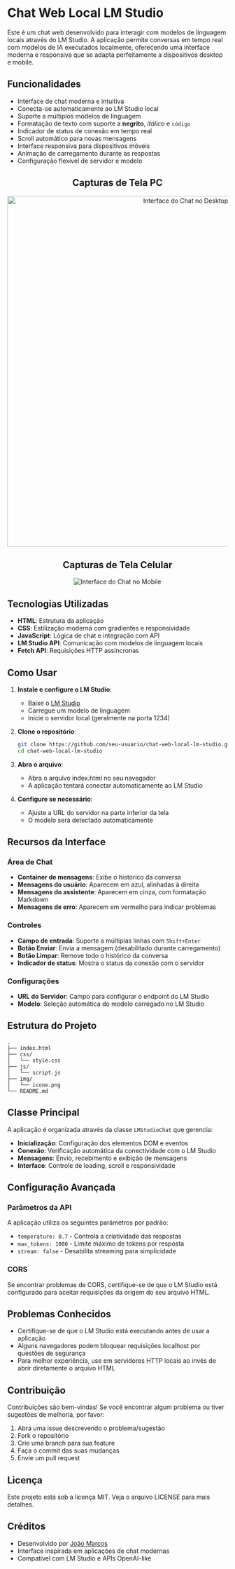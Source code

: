 # Chat Web Local LM Studio

Este é um chat web desenvolvido para interagir com modelos de linguagem locais através do LM Studio. A aplicação permite conversas em tempo real com modelos de IA executados localmente, oferecendo uma interface moderna e responsiva que se adapta perfeitamente a dispositivos desktop e mobile.

## Funcionalidades

- Interface de chat moderna e intuitiva
- Conecta-se automaticamente ao LM Studio local
- Suporte a múltiplos modelos de linguagem
- Formatação de texto com suporte a **negrito**, *itálico* e `código`
- Indicador de status de conexão em tempo real
- Scroll automático para novas mensagens
- Interface responsiva para dispositivos móveis
- Animação de carregamento durante as respostas
- Configuração flexível de servidor e modelo

<h2 align="center">Capturas de Tela PC</h2>

<p align="center">
  <img src="https://blogger.googleusercontent.com/img/a/AVvXsEj4ajTvvwQ8WzX-uNYM7SHiwikE5Y2mcLZGTUv6nfLvj-WcIKlWBiwcApB8yrVgDxh6qBCtuDgQBZsW8WklUCpjgIMtiaClpRdgdCSx0bPHvxeZSt7Y-45TOmBql0Hkmp2hker6570OFR4zjOrSNvlzzdmQWoLUF1P4K3jsIAYJbZr2oUNdohenpmvN33MU" width="800" alt="Interface do Chat no Desktop">
</p>

<h2 align="center">Capturas de Tela Celular</h2>

<p align="center">
  <img src="https://blogger.googleusercontent.com/img/a/AVvXsEjNxMfG_d7jM1wwJPI6gkmZbP6iCcDZTaXEX6tKk5N-858uh4zHhMsIvtbTS038s8-n6mWugJIrTtDdO4nRvGcfpb4N592JzK75XRCQ9LL9VshWRtteeCH_T_rxSD8W76_vGuYGFa0CFbgVsTGnw8l9MET0rMcV-HheuRq0GBaa4IMFjgsHC-lVNX3Bcvah" alt="Interface do Chat no Mobile">
</p>

## Tecnologias Utilizadas

- **HTML**: Estrutura da aplicação
- **CSS**: Estilização moderna com gradientes e responsividade
- **JavaScript**: Lógica de chat e integração com API
- **LM Studio API**: Comunicação com modelos de linguagem locais
- **Fetch API**: Requisições HTTP assíncronas

## Como Usar

1. **Instale e configure o LM Studio**:
   - Baixe o [LM Studio](https://lmstudio.ai/)
   - Carregue um modelo de linguagem
   - Inicie o servidor local (geralmente na porta 1234)

2. **Clone o repositório**:
   ```bash
   git clone https://github.com/seu-usuario/chat-web-local-lm-studio.git
   cd chat-web-local-lm-studio
   ```

3. **Abra o arquivo**:
   - Abra o arquivo index.html no seu navegador
   - A aplicação tentará conectar automaticamente ao LM Studio

4. **Configure se necessário**:
   - Ajuste a URL do servidor na parte inferior da tela
   - O modelo será detectado automaticamente

## Recursos da Interface

### Área de Chat
- **Container de mensagens**: Exibe o histórico da conversa
- **Mensagens do usuário**: Aparecem em azul, alinhadas à direita
- **Mensagens do assistente**: Aparecem em cinza, com formatação Markdown
- **Mensagens de erro**: Aparecem em vermelho para indicar problemas

### Controles
- **Campo de entrada**: Suporte a múltiplas linhas com `Shift+Enter`
- **Botão Enviar**: Envia a mensagem (desabilitado durante carregamento)
- **Botão Limpar**: Remove todo o histórico da conversa
- **Indicador de status**: Mostra o status da conexão com o servidor

### Configurações
- **URL do Servidor**: Campo para configurar o endpoint do LM Studio
- **Modelo**: Seleção automática do modelo carregado no LM Studio

## Estrutura do Projeto

```plaintext
.
├── index.html
├── css/
│   └── style.css
├── js/
│   └── script.js
├── img/
│   └── icone.png
└── README.md
```

## Classe Principal

A aplicação é organizada através da classe `LMStudioChat` que gerencia:

- **Inicialização**: Configuração dos elementos DOM e eventos
- **Conexão**: Verificação automática da conectividade com o LM Studio
- **Mensagens**: Envio, recebimento e exibição de mensagens
- **Interface**: Controle de loading, scroll e responsividade

## Configuração Avançada

### Parâmetros da API
A aplicação utiliza os seguintes parâmetros por padrão:
- `temperature: 0.7` - Controla a criatividade das respostas
- `max_tokens: 1000` - Limite máximo de tokens por resposta
- `stream: false` - Desabilita streaming para simplicidade

### CORS
Se encontrar problemas de CORS, certifique-se de que o LM Studio está configurado para aceitar requisições da origem do seu arquivo HTML.

## Problemas Conhecidos

- Certifique-se de que o LM Studio está executando antes de usar a aplicação
- Alguns navegadores podem bloquear requisições localhost por questões de segurança
- Para melhor experiência, use em servidores HTTP locais ao invés de abrir diretamente o arquivo HTML

## Contribuição

Contribuições são bem-vindas! Se você encontrar algum problema ou tiver sugestões de melhoria, por favor:

1. Abra uma issue descrevendo o problema/sugestão
2. Fork o repositório
3. Crie uma branch para sua feature
4. Faça o commit das suas mudanças
5. Envie um pull request

## Licença

Este projeto está sob a licença MIT. Veja o arquivo LICENSE para mais detalhes.

## Créditos

- Desenvolvido por [João Marcos](https://grupo.jm7087.com)
- Interface inspirada em aplicações de chat modernas
- Compatível com LM Studio e APIs OpenAI-like